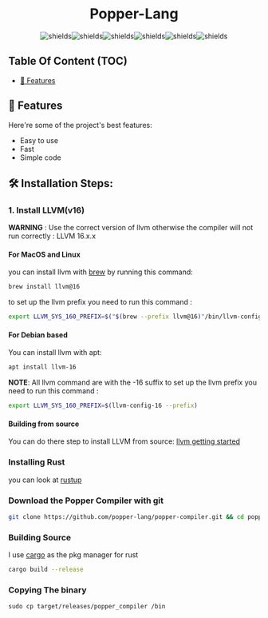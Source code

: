 <h1 align="center" id="title">Popper-Lang</h1>

<p align="center"><img src="https://img.shields.io/badge/Langage-Rust-blue?style=for-the-badge&amp;logo=rust&amp;logoColor=white" alt="shields"><img src="https://img.shields.io/github/stars/popper-lang/popper-compiler.svg?style=for-the-badge&amp;logo=github" alt="shields"><img src="https://img.shields.io/github/forks/popper-lang/popper-compiler.svg?style=for-the-badge&amp;logo=github" alt="shields"><img src="https://img.shields.io/github/issues/popper-lang/popper-compiler.svg?style=for-the-badge&amp;logo=github" alt="shields"><img src="https://img.shields.io/github/issues-pr/popper-lang/popper-compiler.svg?style=for-the-badge&amp;logo=github" alt="shields"><img src="https://img.shields.io/github/license/popper-lang/popper-compiler.svg?style=for-the-badge&amp;logo=gnu" alt="shields"></p>

## Table Of Content (TOC)
 - [🧐 Features](https://github.com/popper-lang/popper-compiler#feature)
  
<h2 id="feature"> 🧐 Features</h2>

Here're some of the project's best features:

*   Easy to use
*   Fast
*   Simple code

<h2>🛠️ Installation Steps:</h2>

<h3>1. Install LLVM(v16) </h3>

**WARNING** : Use the correct version of llvm otherwise the compiler will not run correctly : LLVM 16.x.x

<h4> For MacOS and Linux </h4>
you can install llvm with <a href="https://brew.sh/">brew</a> by running this command:

 ```sh
brew install llvm@16
```

to set up the llvm prefix you need to run this command :
```sh
export LLVM_SYS_160_PREFIX=$("$(brew --prefix llvm@16)"/bin/llvm-config --prefix)
```

<h4> For Debian based </h4>

You can install llvm with apt:
```sh
apt install llvm-16
```

**NOTE**: All llvm command are with the -16 suffix
to set up the llvm prefix you need to run this command :
```sh
export LLVM_SYS_160_PREFIX=$(llvm-config-16 --prefix)
```

<h4> Building from source </h4>

You can do there step to install LLVM from source: [llvm getting started](https://releases.llvm.org/16.0.0/docs/GettingStarted.html#overview)

<h3> Installing Rust </h3>

you can look at [rustup](https://rustup.rs/)

<h3> Download the Popper Compiler with git </h3>

```sh
git clone https://github.com/popper-lang/popper-compiler.git && cd popper-compiler
```
<h3> Building Source </h3>

I use [cargo](https://github.com/rust-lang/cargo) as the pkg manager for rust 

```sh
cargo build --release
```
<h3> Copying The binary </h3>

```
sudo cp target/releases/popper_compiler /bin
```

